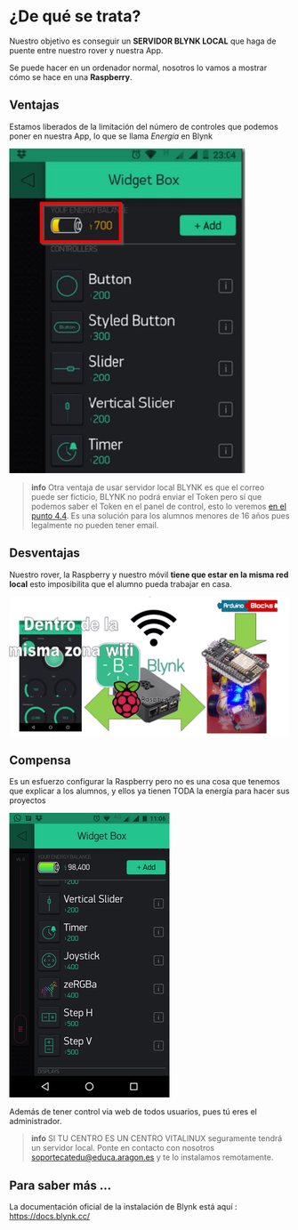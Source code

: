 # ¿De qué se trata?

Nuestro objetivo es conseguir un **SERVIDOR BLYNK LOCAL** que haga de puente entre nuestro rover y nuestra App.

Se puede hacer en un ordenador normal, nosotros lo vamos a mostrar cómo se hace en una **Raspberry**.

## Ventajas

Estamos liberados de la limitación del número de controles que podemos poner en nuestra App, lo que se llama *Energía* en Blynk

![](/assets/avanzado1.jpg)

>**info**
> Otra ventaja de usar servidor local BLYNK es que el correo puede ser ficticio, BLYNK no podrá enviar el Token pero sí que podemos saber el Token en el panel de control, esto lo veremos [en el punto 4.4](https://catedu.github.io/Rover-arduino/capitulo-cuatro/avanzado4.html). Es una solución para los alumnos menores de 16 años pues legalmente no pueden tener email.

## Desventajas

Nuestro rover, la Raspberry y nuestro móvil **tiene que estar en la misma red local** esto imposibilita que el alumno pueda trabajar en casa.

![](/assets/esquema2.gif)

## Compensa

Es un esfuerzo configurar la Raspberry pero no es una cosa que tenemos que explicar a los alumnos, y ellos ya tienen TODA la energía para hacer sus proyectos

![](/assets/avanzado3.png)

Además de tener control via web de todos usuarios, pues tú eres el administrador.

>**info**
> SI TU CENTRO ES UN CENTRO VITALINUX seguramente tendrá un servidor local. Ponte en contacto con nosotros soportecatedu@educa.aragon.es y te lo instalamos remotamente.

## Para saber más ...

La documentación oficial de la instalación de Blynk está aquí : https://docs.blynk.cc/
